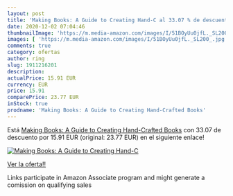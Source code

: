 ```yaml
---
layout: post
title: 'Making Books: A Guide to Creating Hand-C al 33.07 % de descuento'
date: 2020-12-02 07:04:46
thumbnailImage: 'https://m.media-amazon.com/images/I/51BOyUu0jfL._SL200_.jpg'
images: [ 'https://m.media-amazon.com/images/I/51BOyUu0jfL._SL200_.jpg' ]
comments: true
category: ofertas
author: ring
slug: 1911216201
description:
actualPrice: 15.91 EUR
currency: EUR
price: 15.91
comparePrice: 23.77 EUR
inStock: true
prodname: 'Making Books: A Guide to Creating Hand-Crafted Books'
---
```


Está [Making Books: A Guide to Creating Hand-Crafted Books](https://www.amazon.it/dp/1911216201/?tag=tolees00-21) con 33.07 de descuento por 15.91 EUR (original: 23.77 EUR) en el siguiente enlace!

[![Making Books: A Guide to Creating Hand-C](https://m.media-amazon.com/images/I/51BOyUu0jfL._SL200_.jpg)](https://www.amazon.it/dp/1911216201/?tag=tolees00-21)

[Ver la oferta!!](https://www.amazon.it/dp/1911216201/?tag=tolees00-21)

Links participate in Amazon Associate program and might generate a comission on qualifying sales



